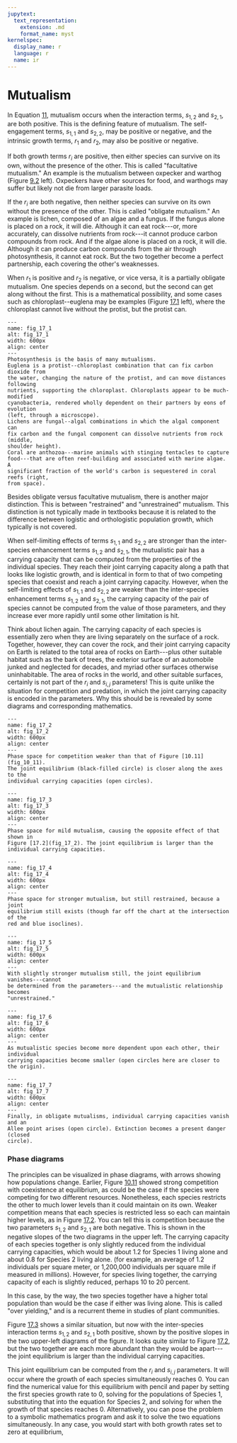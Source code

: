 ```yaml
---
jupytext:
  text_representation:
    extension: .md
    format_name: myst
kernelspec:
  display_name: r
  language: r
  name: ir
---
```


# Mutualism

In Equation [11](eq_8_1), mutualism occurs when the interaction
terms, $s_{1,2}$ and $s_{2,1}$, are both positive. This is the
defining feature of mutualism. The self-engagement terms, $s_{1,1}$ and
$s_{2,2}$, may be positive or negative, and the intrinsic growth terms,
$r_1$ and $r_2$, may also be positive or negative.

If both growth terms $r_i$ are positive, then either species can survive on
its own, without the presence of the other. This is called "facultative
mutualism." An example is the mutualism between oxpecker and warthog
(Figure [9.2](fig_9_2) left). Oxpeckers have other sources for food,
and warthogs may suffer but likely not die from larger parasite loads.

If the $r_i$ are both negative, then neither species can survive on its own
without the presence of the other. This is called "obligate mutualism." An
example is lichen, composed of an algae and a fungus. If the fungus alone is
placed on a rock, it will die. Although it can eat rock---or, more accurately,
can dissolve nutrients from rock---it cannot produce carbon compounds from rock.
And if the algae alone is placed on a rock, it will die. Although it can produce
carbon compounds from the air through photosynthesis, it cannot eat rock. But
the two together become a perfect partnership, each covering the other's
weaknesses.

When $r_1$ is positive and $r_2$ is negative, or vice versa, it is a
partially obligate mutualism. One species depends on a second, but the second
can get along without the first. This is a mathematical possibility, and some
cases such as chloroplast--euglena may be examples
(Figure [17.1](fig_17_1) left), where the chloroplast cannot
live without the protist, but the protist can.

```{figure} ../img/fig_17_1_combo.png
---
name: fig_17_1
alt: fig_17_1
width: 600px
align: center
---
Photosynthesis is the basis of many mutualisms.
Euglena is a protist--chloroplast combination that can fix carbon dioxide from
the water, changing the nature of the protist, and can move distances following
nutrients, supporting the chloroplast. Chloroplasts appear to be much-modified
cyanobacteria, rendered wholly dependent on their partners by eons of evolution
(left, through a microscope).
Lichens are fungal--algal combinations in which the algal component can
fix carbon and the fungal component can dissolve nutrients from rock (middle,
shoulder height).
Coral are anthozoa---marine animals with stinging tentacles to capture
food---that are often reef-building and associated with marine algae. A
significant fraction of the world's carbon is sequestered in coral reefs (right,
from space).
```

Besides obligate versus facultative mutualism, there is another major
distinction. This is between "restrained" and "unrestrained"
mutualism. This distinction is not typically made in textbooks because it is
related to the difference between logistic and orthologistic population growth,
which typically is not covered.

When self-limiting effects of terms $s_{1,1}$ and $s_{2,2}$ are
stronger than the inter-species enhancement terms $s_{1,2}$ and
$s_{2,1}$, the mutualistic pair has a carrying capacity that can be
computed from the properties of the individual species. They reach their joint
carrying capacity along a path that looks like logistic growth, and is identical
in form to that of two competing species that coexist and reach a joint carrying
capacity. However, when the self-limiting effects of $s_{1,1}$ and
$s_{2,2}$ are weaker than the inter-species enhancement terms
$s_{1,2}$ and $s_{2,1}$, the carrying capacity of the pair of species
cannot be computed from the value of those parameters, and they increase ever
more rapidly until some other limitation is hit.

Think about lichen again. The carrying capacity of each species is essentially
zero when they are living separately on the surface of a rock. Together,
however, they can cover the rock, and their joint carrying capacity on Earth is
related to the total area of rocks on Earth---plus other suitable habitat such
as the bark of trees, the exterior surface of an automobile junked and neglected
for decades, and myriad other surfaces otherwise uninhabitable. The area of
rocks in the world, and other suitable surfaces, certainly is not part of the
$r_{i}$ and $s_{i,j}$ parameters! This is quite unlike the situation
for competition and predation, in which the joint carrying capacity is encoded
in the parameters. Why this should be is revealed by some diagrams and
corresponding mathematics.

```{figure} ../img/fig_17_2.png
---
name: fig_17_2
alt: fig_17_2
width: 600px
align: center
---
Phase space for competition weaker than that of Figure [10.11](fig_10_11).
The joint equilibrium (black-filled circle) is closer along the axes to the
individual carrying capacities (open circles).
```

```{figure} ../img/fig_17_3.png
---
name: fig_17_3
alt: fig_17_3
width: 600px
align: center
---
Phase space for mild mutualism, causing the opposite effect of that shown in
Figure [17.2](fig_17_2). The joint equilibrium is larger than the
individual carrying capacities.
```

```{figure} ../img/fig_17_4.png
---
name: fig_17_4
alt: fig_17_4
width: 600px
align: center
---
Phase space for stronger mutualism, but still restrained, because a joint
equilibrium still exists (though far off the chart at the intersection of the
red and blue isoclines).
```

```{figure} ../img/fig_17_5.png
---
name: fig_17_5
alt: fig_17_5
width: 600px
align: center
---
With slightly stronger mutualism still, the joint equilibrium vanishes---cannot
be determined from the parameters---and the mutualistic relationship becomes
"unrestrained."
```

```{figure} ../img/fig_17_6.png
---
name: fig_17_6
alt: fig_17_6
width: 600px
align: center
---
As mutualistic species become more dependent upon each other, their individual
carrying capacities become smaller (open circles here are closer to the origin).
```

```{figure} ../img/fig_17_7.png
---
name: fig_17_7
alt: fig_17_7
width: 600px
align: center
---
Finally, in obligate mutualisms, individual carrying capacities vanish and an
Allee point arises (open circle). Extinction becomes a present danger (closed
circle).
```

### Phase diagrams

The principles can be visualized in phase diagrams, with arrows showing how
populations change. Earlier, Figure [10.11](fig_10_11) showed strong
competition with coexistence at equilibrium, as could be the case if the species
were competing for two different resources. Nonetheless, each species restricts
the other to much lower levels than it could maintain on its own. Weaker
competition means that each species is restricted less so each can maintain
higher levels, as in Figure [17.2](fig_17_2). You can tell this is
competition because the two parameters $s_{1,2}$ and $s_{2,1}$ are
both negative. This is shown in the negative slopes of the two diagrams in the
upper left. The carrying capacity of each species together is only slightly
reduced from the individual carrying capacities, which would be about 1.2 for
Species 1 living alone and about 0.8 for Species 2 living alone. (for example,
an average of 1.2 individuals per square meter, or 1,200,000 individuals per
square mile if measured in millions). However, for species living together, the
carrying capacity of each is slightly reduced, perhaps 10 to 20 percent.

In this case, by the way, the two species together have a higher total
population than would be the case if either was living alone. This is called
"over yielding," and is a recurrent theme in studies of plant communities.

Figure [17.3](fig_17_3)  shows a similar situation, but now with the
inter-species interaction terms $s_{1,2}$ and $s_{2,1}$ both positive,
shown by the positive slopes in the two upper-left diagrams of the figure. It
looks quite similar to Figure [17.2](fig_17_2), but the two together are
each more abundant than they would be apart---the joint equilibrium is larger
than the individual carrying capacities.

This joint equilibrium can be computed from the $r_{i}$ and $s_{i,j}$
parameters. It will occur where the growth of each species simultaneously
reaches 0. You can find the numerical value for this equilibrium with pencil and
paper by setting the first species growth rate to 0, solving for the populations
of Species 1, substituting that into the equation for Species 2, and solving for
when the growth of that species reaches 0. Alternatively, you can pose the
problem to a symbolic mathematics program and ask it to solve the two equations
simultaneously. In any case, you would start with both growth rates set to zero
at equilibrium,